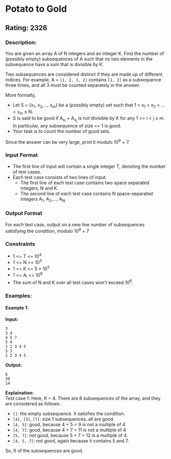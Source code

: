 # Potato to Gold
## Rating: 2326
### Description:
You are given an array A of N integers and an integer K. Find the number of (possibly empty) subsequences of A such that no two elements in the subsequence have a sum that is divisible by K.

Two subsequences are considered distinct if they are made up of different indices. For example, A = `[1, 2, 1, 2]` contains `[1, 2]` as a subsequence three times, and all 3 must be counted separately in the answer.

More formally,
- Let S = {x<sub>1</sub>, x<sub>2</sub>,..., x<sub>m</sub>} be a (possibly empty) set such that 1 < x<sub>1</sub> < x<sub>2</sub> < ... < x<sub>m</sub> ≤ N.
- S is said to be good if A<sub>x<sub>i</sub></sub> + A<sub>x<sub>j</sub></sub> is not divisible by K for any 1 <= i < j ≤ m. In particular, any subsequence of size <= 1 is good.
- Your task is to count the number of good sets.

Since the answer can be very large, print it modulo 10<sup>9</sup> + 7.
### Input Format
- The first line of input will contain a single integer T, denoting the number of test cases.
- Each test case consists of two lines of input.
    - The first line of each test case contains two space separated integers, N and K.
    - The second line of each test case contains N space-separated integers A<sub>1</sub>, A<sub>2</sub>,..., A<sub>N</sub>

### Output Format
For each test case, output on a new line number of subsequences satisfying the condition, modulo 10<sup>9</sup> + 7
### Constraints
- 1 <= T <= 10<sup>4</sup>
- 1 <= N <= 10<sup>5</sup>
- 1 <= K <= 5 * 10<sup>5</sup>
- 1 <= A<sub>i</sub> <= 10<sup>9</sup>
- The sum of N and K over all test cases won't exceed 10<sup>6</sup>.

### Examples:
#### Example 1:
**Input:**
```
3
3 4
4 5 7
5 4
1 2 3 4 5
5 3
1 2 3 4 5
```
**Output:**
```
6
20
14
```
**Explaination:**  
Test case 1: Here, K = 4. There are 8 subsequences of the array, and they are considered as follows:
- `[]`: the empty subsequence. It satisfies the condition.
- `[4]`,` [5]`, `[7]`: size 1 subsequences, all are good.
- `[4, 5]`: good, because 4 + 5 = 9 is not a multiple of 4
- `[4, 7]`: good, because 4 + 7 = 11 is not a multiple of 4
- `[5, 7]`: not good, because 5 + 7 = 12 is a multiple of 4.
- `[4, 5, 7]`: not good, again because it contains 5 and 7.

So, 6 of the subsequences are good.
